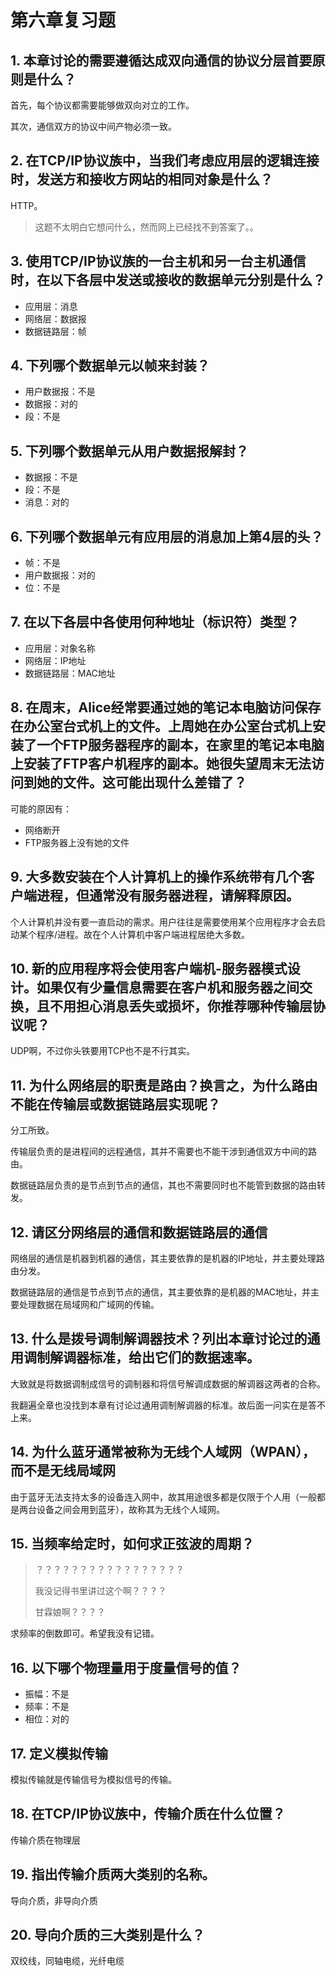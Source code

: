 # 第六章复习题

## 1. 本章讨论的需要遵循达成双向通信的协议分层首要原则是什么？

首先，每个协议都需要能够做双向对立的工作。

其次，通信双方的协议中间产物必须一致。

## 2. 在TCP/IP协议族中，当我们考虑应用层的逻辑连接时，发送方和接收方网站的相同对象是什么？

HTTP。

> 这题不太明白它想问什么，然而网上已经找不到答案了。。

## 3. 使用TCP/IP协议族的一台主机和另一台主机通信时，在以下各层中发送或接收的数据单元分别是什么？

* 应用层：消息
* 网络层：数据报
* 数据链路层：帧

## 4. 下列哪个数据单元以帧来封装？

* 用户数据报：不是
* 数据报：对的
* 段：不是

## 5. 下列哪个数据单元从用户数据报解封？

* 数据报：不是
* 段：不是
* 消息：对的

## 6. 下列哪个数据单元有应用层的消息加上第4层的头？

* 帧：不是
* 用户数据报：对的
* 位：不是

## 7. 在以下各层中各使用何种地址（标识符）类型？

* 应用层：对象名称
* 网络层：IP地址
* 数据链路层：MAC地址

## 8. 在周末，Alice经常要通过她的笔记本电脑访问保存在办公室台式机上的文件。上周她在办公室台式机上安装了一个FTP服务器程序的副本，在家里的笔记本电脑上安装了FTP客户机程序的副本。她很失望周末无法访问到她的文件。这可能出现什么差错了？

可能的原因有：

* 网络断开
* FTP服务器上没有她的文件

## 9. 大多数安装在个人计算机上的操作系统带有几个客户端进程，但通常没有服务器进程，请解释原因。

个人计算机并没有要一直启动的需求。用户往往是需要使用某个应用程序才会去启动某个程序/进程。故在个人计算机中客户端进程居绝大多数。

## 10. 新的应用程序将会使用客户端机-服务器模式设计。如果仅有少量信息需要在客户机和服务器之间交换，且不用担心消息丢失或损坏，你推荐哪种传输层协议呢？

UDP啊，不过你头铁要用TCP也不是不行其实。

## 11. 为什么网络层的职责是路由？换言之，为什么路由不能在传输层或数据链路层实现呢？

分工所致。

传输层负责的是进程间的远程通信，其并不需要也不能干涉到通信双方中间的路由。

数据链路层负责的是节点到节点的通信，其也不需要同时也不能管到数据的路由转发。

## 12. 请区分网络层的通信和数据链路层的通信

网络层的通信是机器到机器的通信，其主要依靠的是机器的IP地址，并主要处理路由分发。

数据链路层的通信是节点到节点的通信，其主要依靠的是机器的MAC地址，并主要处理数据在局域网和广域网的传输。

## 13. 什么是拨号调制解调器技术？列出本章讨论过的通用调制解调器标准，给出它们的数据速率。

大致就是将数据调制成信号的调制器和将信号解调成数据的解调器这两者的合称。

我翻遍全章也没找到本章有讨论过通用调制解调器的标准。故后面一问实在是答不上来。

## 14. 为什么蓝牙通常被称为无线个人域网（WPAN），而不是无线局域网

由于蓝牙无法支持太多的设备连入网中，故其用途很多都是仅限于个人用（一般都是两台设备之间会用到蓝牙），故称其为无线个人域网。

## 15. 当频率给定时，如何求正弦波的周期？

> ？？？？？？？？？？？？？？？？？
>
> 我没记得书里讲过这个啊？？？？
>
> 甘霖娘啊？？？？

求频率的倒数即可。希望我没有记错。

## 16. 以下哪个物理量用于度量信号的值？

* 振幅：不是
* 频率：不是
* 相位：对的

## 17. 定义模拟传输

模拟传输就是传输信号为模拟信号的传输。

## 18. 在TCP/IP协议族中，传输介质在什么位置？

传输介质在物理层

## 19. 指出传输介质两大类别的名称。

导向介质，非导向介质

## 20. 导向介质的三大类别是什么？

双绞线，同轴电缆，光纤电缆

